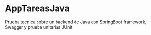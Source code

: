 # AppTareasJava
Prueba tecnica sobre un backend de Java con SpringBoot framework, Swagger y prueba unitarias JUnit
